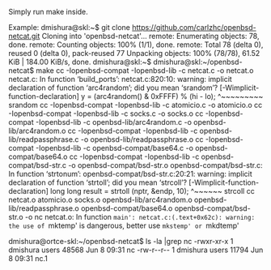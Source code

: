 Simply run make inside.

Example:
dmishura@skl:~$ git clone https://github.com/carlzhc/openbsd-netcat.git
Cloning into 'openbsd-netcat'...
remote: Enumerating objects: 78, done.
remote: Counting objects: 100% (1/1), done.
remote: Total 78 (delta 0), reused 0 (delta 0), pack-reused 77
Unpacking objects: 100% (78/78), 61.52 KiB | 184.00 KiB/s, done.
dmishura@skl:~$
dmishura@skl:~/openbsd-netcat$ make
cc  -Iopenbsd-compat -Iopenbsd-lib -c netcat.c -o netcat.o
netcat.c: In function ‘build_ports’:
netcat.c:820:10: warning: implicit declaration of function ‘arc4random’; did you mean ‘srandom’? [-Wimplicit-function-declaration]
     y = (arc4random() & 0xFFFF) % (hi - lo);
          ^~~~~~~~~~
          srandom
cc  -Iopenbsd-compat -Iopenbsd-lib -c atomicio.c -o atomicio.o
cc  -Iopenbsd-compat -Iopenbsd-lib -c socks.c -o socks.o
cc  -Iopenbsd-compat -Iopenbsd-lib -c openbsd-lib/arc4random.c -o openbsd-lib/arc4random.o
cc  -Iopenbsd-compat -Iopenbsd-lib -c openbsd-lib/readpassphrase.c -o openbsd-lib/readpassphrase.o
cc  -Iopenbsd-compat -Iopenbsd-lib -c openbsd-compat/base64.c -o openbsd-compat/base64.o
cc  -Iopenbsd-compat -Iopenbsd-lib -c openbsd-compat/bsd-str.c -o openbsd-compat/bsd-str.o
openbsd-compat/bsd-str.c: In function ‘strtonum’:
openbsd-compat/bsd-str.c:20:21: warning: implicit declaration of function ‘strtoll’; did you mean ‘strcoll’? [-Wimplicit-function-declaration]
  long long result = strtoll (nptr, &endp, 10);
                     ^~~~~~~
                     strcoll
cc  netcat.o atomicio.o socks.o openbsd-lib/arc4random.o openbsd-lib/readpassphrase.o openbsd-compat/base64.o openbsd-compat/bsd-str.o -o nc
netcat.o: In function `main':
netcat.c:(.text+0x62c): warning: the use of `mktemp' is dangerous, better use `mkstemp' or `mkdtemp'


dmishura@ortce-skl:~/openbsd-netcat$ ls -la |grep nc
-rwxr-xr-x  1 dmishura users 48568 Jun  8 09:31 nc
-rw-r--r--  1 dmishura users 11794 Jun  8 09:31 nc.1

